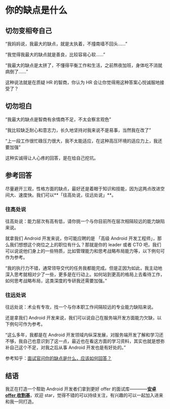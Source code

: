 # 你的缺点是什么

## 切勿变相夸自己

“我妈妈说，我最大的缺点，就是太执着，不撞南墙不回头……”

“我觉得我最大的缺点就是善良，比较容易心软……”

“我最大的缺点是太拼了，不懂得平衡工作和生活，之前熬夜加班，身体吃不消就病倒了……”

这种说法就是在质疑 HR 的智商，你认为 HR 会让你觉得用这种答案心悦诚服地接受了？


## 切勿坦白

“我最大的缺点是智商有余情商不足，不太会察言观色”

“我比较缺乏耐心和意志力，长久地坚持对我来说不是易事，当然我在改了”

“上一段工作很忙碌压力很大，我不太能适应，在这种高压环境的适应力上，我还要加强”

这种实诚得让人心疼的回答，是在给自己挖坑。


## 参考回答

尽量避开三观，性格方面的缺点，最好还是着眼于知识和技能，因为这两点改进空间大、速度快。我们可以**「往高处说，往远处说」**。

### 往高处说

往高处说：能力层次有高有低，请你挑一个与你目前所在层次相隔较远的能力缺陷来说。

就拿我们 Android 开发来说，你可能应聘的是 「高级 Android 开发工程师」，那么我们想想这个岗位之上的职位有什么？那就是你的 leader 或者 CTO 吧，我们可以说说他们身上的一些特质，比如管理能力和思考战略布局能力等，以下例句可作为参考。

“我的执行力不错，通常领导交代的任务我都能完成。但是正因为如此，我主动地深入思考就相对少了一些，更多是在行动上。如何站到更高的格局上去看待工作，如何思考战略布局，这类深度的专研我还需要加强。”


### 往远处说

往远处说：术业有专攻，找一个与你本职工作间隔较远的专业能力缺陷来说。

还是拿我们 Android 开发来说，我们可以说自己在服务端开发方面能力欠缺，以下例句可作为参考。

“这么多年，我都是在 Android 开发领域内纵深发展，对服务端开发了解和学习还不够，我自己也意识到了这一点，最近也在看这方面的学习资料，其实也就是想弥补自己这个不足，对我之后从事 Android 开发也是有好处的。”


参考知乎：[面试官问你的缺点是什么，应该如何回答？](https://www.zhihu.com/question/22357547)

## 结语

我正在打造一个帮助 Android 开发者们拿到更好 offer 的面试库————**[安卓 offer 收割基](https://github.com/Blankj/AndroidOfferKiller)**，欢迎 star，觉得不错的可以持续关注，有兴趣的可以一起加入进来和我一同打造。